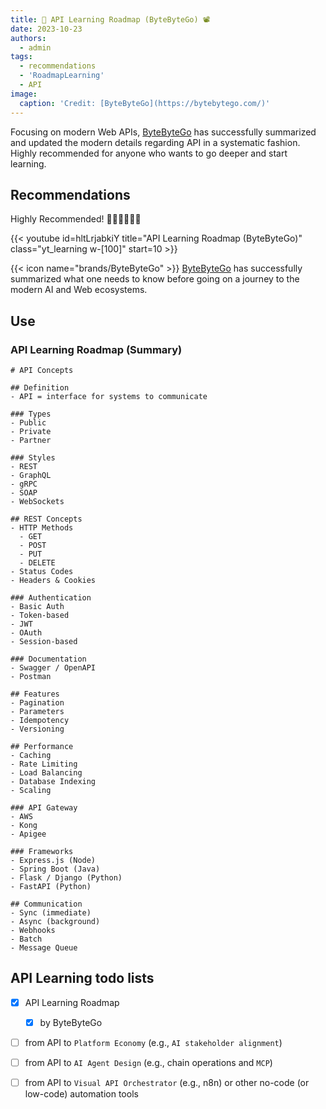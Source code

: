 ```yaml
---
title: 🛂 API Learning Roadmap (ByteByteGo) 📽
date: 2023-10-23
authors:
  - admin
tags:
  - recommendations
  - 'RoadmapLearning'
  - API
image:
  caption: 'Credit: [ByteByteGo](https://bytebytego.com/)'
---
```


Focusing on modern Web APIs, [ByteByteGo](https://bytebytego.com/) has successfully summarized and updated the modern details regarding API in a systematic fashion.  Highly recommended for anyone who wants to go deeper and start learning.

<!-- more -->

## Recommendations

Highly Recommended! 👍🏽👍🏻👍🏿

{{< youtube id=hltLrjabkiY title="API Learning Roadmap (ByteByteGo)" class="yt_learning w-[100]" start=10 >}}

{{< icon name="brands/ByteByteGo" >}} [ByteByteGo](https://bytebytego.com/) has successfully summarized what one needs to know before going on a journey to the modern AI and Web ecosystems.
## Use 

### API Learning Roadmap (Summary)

```markmap {height="1200px"}
# API Concepts

## Definition
- API = interface for systems to communicate

### Types
- Public
- Private
- Partner

### Styles
- REST
- GraphQL
- gRPC
- SOAP
- WebSockets

## REST Concepts
- HTTP Methods
  - GET
  - POST
  - PUT
  - DELETE
- Status Codes
- Headers & Cookies

### Authentication
- Basic Auth
- Token-based
- JWT
- OAuth
- Session-based

### Documentation
- Swagger / OpenAPI
- Postman

## Features
- Pagination
- Parameters
- Idempotency
- Versioning

## Performance
- Caching
- Rate Limiting
- Load Balancing
- Database Indexing
- Scaling

### API Gateway
- AWS
- Kong
- Apigee

### Frameworks
- Express.js (Node)
- Spring Boot (Java)
- Flask / Django (Python)
- FastAPI (Python)

## Communication
- Sync (immediate)
- Async (background)
- Webhooks
- Batch
- Message Queue

```


## API Learning todo lists
- [x] API Learning Roadmap 
  - [x] by ByteByteGo
- [ ] from API to `Platform Economy` (e.g., `AI stakeholder alignment`)
- [ ] from API to `AI Agent Design` (e.g., chain operations and `MCP`)
- [ ] from API to `Visual API Orchestrator` (e.g., n8n) or other no-code (or low-code) automation tools

